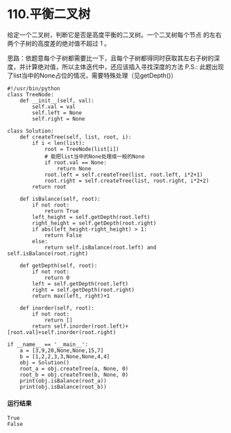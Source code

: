 # 110.平衡二叉树
给定一个二叉树，判断它是否是高度平衡的二叉树。一个二叉树每个节点 的左右两个子树的高度差的绝对值不超过 1 。

思路：依题意每个子树都需要比一下，且每个子树都得同时获取其左右子树的深度，并计算绝对值，所以主体迭代中，还应该插入寻找深度的方法
P.S.: 此题出现了list当中的None占位的情况，需要特殊处理（见getDepth()）

    #!/usr/bin/python
    class TreeNode:
        def __init__(self, val):
            self.val = val
            self.left = None
            self.right = None

    class Solution:
        def createTree(self, list, root, i):
            if i < len(list):
                root = TreeNode(list[i])
                # 能把list当中的None处理成一般的None
                if root.val == None:
                    return None
                root.left = self.createTree(list, root.left, i*2+1)
                root.right = self.createTree(list, root.right, i*2+2)
            return root

        def isBalance(self, root):
            if not root:
                return True
            left_height = self.getDepth(root.left)
            right_height = self.getDepth(root.right)
            if abs(left_height-right_height) > 1:
                return False
            else:
                return self.isBalance(root.left) and self.isBalance(root.right)

        def getDepth(self, root):
            if not root:
                return 0
            left = self.getDepth(root.left)
            right = self.getDepth(root.right)
            return max(left, right)+1

        def inorder(self, root):
            if not root:
                return []
            return self.inorder(root.left)+[root.val]+self.inorder(root.right)

    if __name__ == '__main__':
        a = [3,9,20,None,None,15,7]
        b = [1,2,2,3,3,None,None,4,4]
        obj = Solution()
        root_a = obj.createTree(a, None, 0)
        root_b = obj.createTree(b, None, 0)
        print(obj.isBalance(root_a))
        print(obj.isBalance(root_b))

#### 运行结果
    True
    False
